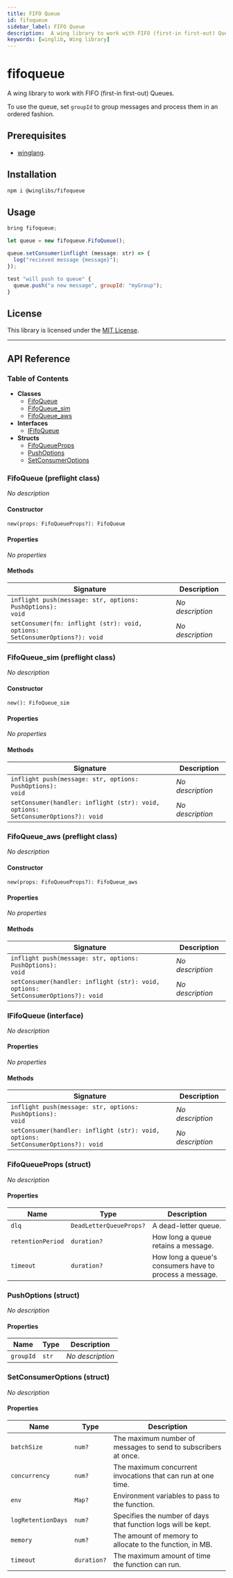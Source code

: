 ```yaml
---
title: FIFO Queue
id: fifoqueue
sidebar_label: FIFO Queue
description:  A wing library to work with FIFO (first-in first-out) Queues
keywords: [winglib, Wing library]
---
```

# fifoqueue

A wing library to work with FIFO (first-in first-out) Queues.

To use the queue, set `groupId` to group messages and process them in an ordered fashion.

## Prerequisites

* [winglang](https://winglang.io).

## Installation

```sh
npm i @winglibs/fifoqueue
```

## Usage

```js
bring fifoqueue;

let queue = new fifoqueue.FifoQueue();

queue.setConsumer(inflight (message: str) => {
  log("recieved message {message}");
});

test "will push to queue" {
  queue.push("a new message", groupId: "myGroup");
}
```

## License

This library is licensed under the [MIT License](./LICENSE).

---
## API Reference

### Table of Contents

- **Classes**
  - <a href="#@winglibs/fifoqueue.FifoQueue">FifoQueue</a>
  - <a href="#@winglibs/fifoqueue.FifoQueue_sim">FifoQueue_sim</a>
  - <a href="#@winglibs/fifoqueue.FifoQueue_aws">FifoQueue_aws</a>
- **Interfaces**
  - <a href="#@winglibs/fifoqueue.IFifoQueue">IFifoQueue</a>
- **Structs**
  - <a href="#@winglibs/fifoqueue.FifoQueueProps">FifoQueueProps</a>
  - <a href="#@winglibs/fifoqueue.PushOptions">PushOptions</a>
  - <a href="#@winglibs/fifoqueue.SetConsumerOptions">SetConsumerOptions</a>

### FifoQueue (preflight class) <a class="wing-docs-anchor" id="@winglibs/fifoqueue.FifoQueue"></a>

*No description*

#### Constructor

```
new(props: FifoQueueProps?): FifoQueue
```

#### Properties

*No properties*

#### Methods

| **Signature** | **Description** |
| --- | --- |
| <code>inflight push(message: str, options: PushOptions): void</code> | *No description* |
| <code>setConsumer(fn: inflight (str): void, options: SetConsumerOptions?): void</code> | *No description* |

### FifoQueue_sim (preflight class) <a class="wing-docs-anchor" id="@winglibs/fifoqueue.FifoQueue_sim"></a>

*No description*

#### Constructor

```
new(): FifoQueue_sim
```

#### Properties

*No properties*

#### Methods

| **Signature** | **Description** |
| --- | --- |
| <code>inflight push(message: str, options: PushOptions): void</code> | *No description* |
| <code>setConsumer(handler: inflight (str): void, options: SetConsumerOptions?): void</code> | *No description* |

### FifoQueue_aws (preflight class) <a class="wing-docs-anchor" id="@winglibs/fifoqueue.FifoQueue_aws"></a>

*No description*

#### Constructor

```
new(props: FifoQueueProps?): FifoQueue_aws
```

#### Properties

*No properties*

#### Methods

| **Signature** | **Description** |
| --- | --- |
| <code>inflight push(message: str, options: PushOptions): void</code> | *No description* |
| <code>setConsumer(handler: inflight (str): void, options: SetConsumerOptions?): void</code> | *No description* |

### IFifoQueue (interface) <a class="wing-docs-anchor" id="@winglibs/fifoqueue.IFifoQueue"></a>

*No description*

#### Properties

*No properties*

#### Methods

| **Signature** | **Description** |
| --- | --- |
| <code>inflight push(message: str, options: PushOptions): void</code> | *No description* |
| <code>setConsumer(handler: inflight (str): void, options: SetConsumerOptions?): void</code> | *No description* |

### FifoQueueProps (struct) <a class="wing-docs-anchor" id="@winglibs/fifoqueue.FifoQueueProps"></a>

*No description*

#### Properties

| **Name** | **Type** | **Description** |
| --- | --- | --- |
| <code>dlq</code> | <code>DeadLetterQueueProps?</code> | A dead-letter queue. |
| <code>retentionPeriod</code> | <code>duration?</code> | How long a queue retains a message. |
| <code>timeout</code> | <code>duration?</code> | How long a queue's consumers have to process a message. |

### PushOptions (struct) <a class="wing-docs-anchor" id="@winglibs/fifoqueue.PushOptions"></a>

*No description*

#### Properties

| **Name** | **Type** | **Description** |
| --- | --- | --- |
| <code>groupId</code> | <code>str</code> | *No description* |

### SetConsumerOptions (struct) <a class="wing-docs-anchor" id="@winglibs/fifoqueue.SetConsumerOptions"></a>

*No description*

#### Properties

| **Name** | **Type** | **Description** |
| --- | --- | --- |
| <code>batchSize</code> | <code>num?</code> | The maximum number of messages to send to subscribers at once. |
| <code>concurrency</code> | <code>num?</code> | The maximum concurrent invocations that can run at one time. |
| <code>env</code> | <code>Map<str>?</code> | Environment variables to pass to the function. |
| <code>logRetentionDays</code> | <code>num?</code> | Specifies the number of days that function logs will be kept. |
| <code>memory</code> | <code>num?</code> | The amount of memory to allocate to the function, in MB. |
| <code>timeout</code> | <code>duration?</code> | The maximum amount of time the function can run. |


